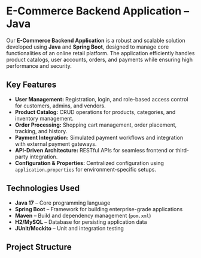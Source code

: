 # E-Commerce Backend Application – Java

Our **E-Commerce Backend Application** is a robust and scalable solution developed using **Java** and **Spring Boot**, designed to manage core functionalities of an online retail platform. The application efficiently handles product catalogs, user accounts, orders, and payments while ensuring high performance and security.

## Key Features
- **User Management:** Registration, login, and role-based access control for customers, admins, and vendors.
- **Product Catalog:** CRUD operations for products, categories, and inventory management.
- **Order Processing:** Shopping cart management, order placement, tracking, and history.
- **Payment Integration:** Simulated payment workflows and integration with external payment gateways.
- **API-Driven Architecture:** RESTful APIs for seamless frontend or third-party integration.
- **Configuration & Properties:** Centralized configuration using `application.properties` for environment-specific setups.

## Technologies Used
- **Java 17** – Core programming language
- **Spring Boot** – Framework for building enterprise-grade applications
- **Maven** – Build and dependency management (`pom.xml`)
- **H2/MySQL** – Database for persisting application data
- **JUnit/Mockito** – Unit and integration testing

## Project Structure
